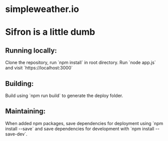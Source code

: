 # simpleweather.io
<h1> Sifron is a little dumb</h1>

<h2>Running locally:</h2>
Clone the repository, run `npm install` in root directory. Run `node app.js` and visit `https://localhost:3000`

<h2>Building:</h2>
Build using `npm run build` to generate the deploy folder.

<h2>Maintaining:</h2>
When added npm packages, save dependencies for deployment using `npm install <package> --save` and save dependencies for development with `npm install <package> --save-dev`.

